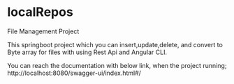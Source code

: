 # localRepos

File Management Project

This springboot project which you can insert,update,delete, and convert to Byte array for files with using Rest Api and Angular CLI.

You can reach the documentation with below link, when the project running;
http://localhost:8080/swagger-ui/index.html#/

